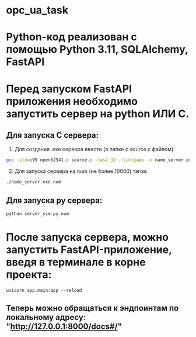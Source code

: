 # opc_ua_task

# Python-код реализован с помощью Python 3.11, SQLAlchemy, FastAPI

# Перед запуском FastAPI приложения необходимо запустить сервер на python ИЛИ C.
## Для запуска C сервера:
1) Для создания .exe сервера ввести (в папке с source.c файлом):
```bash
gcc -std=c99 open62541.c source.c -lws2_32 -liphlpapi -o name_server.exe
```
2) Для запуска сервера на num (не более 10000) тэгов:
```bash
./name_server.exe num
```
## Для запуска py сервера:
```bash
python server_sim.py num
```
# После запуска сервера, можно запустить FastAPI-приложение, введя в терминале в корне проекта:
```
uvicorn app.main:app --reload
```
## Теперь можно обращаться к эндпоинтам по локальному адресу: "http://127.0.0.1:8000/docs#/"
